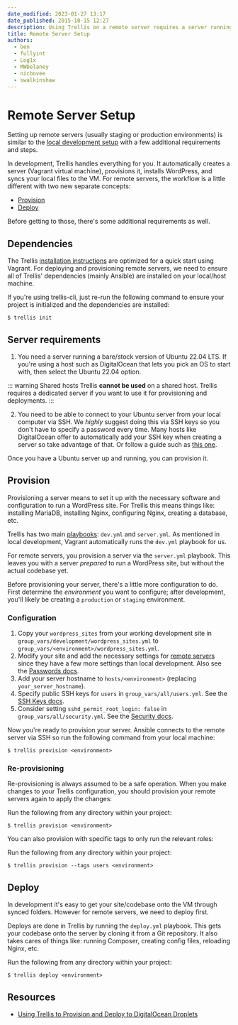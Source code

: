 ```yaml
---
date_modified: 2023-01-27 13:17
date_published: 2015-10-15 12:27
description: Using Trellis on a remote server requires a server running a bare/stock version of Ubuntu 22.04 LTS. You can't run Trellis on a shared host.
title: Remote Server Setup
authors:
  - ben
  - fullyint
  - Log1x
  - MWDelaney
  - nicbovee
  - swalkinshaw
---
```


# Remote Server Setup

Setting up remote servers (usually staging or production environments) is similar to the [local development setup](local-development.md) with a few additional requirements and steps.

In development, Trellis handles everything for you. It automatically creates a server (Vagrant virtual machine), provisions it, installs WordPress, and syncs your local files to the VM.
For remote servers, the workflow is a little different with two new separate concepts:

- [Provision](#provision)
- [Deploy](#deploy)

Before getting to those, there's some additional requirements as well.

## Dependencies

The Trellis [installation instructions](installation.md) are optimized for a quick start using Vagrant. For deploying and provisioning remote servers, we need to ensure all of Trellis' dependencies (mainly Ansible) are installed on your local/host machine.

If you're using trellis-cli, just re-run the following command to ensure your
project is initialized and the dependencies are installed:

```shell
$ trellis init
```

## Server requirements

1. You need a server running a bare/stock version of Ubuntu 22.04 LTS. If you're using a host such as DigitalOcean that lets you pick an OS to start with, then select the Ubuntu 22.04 option.

::: warning Shared hosts
Trellis **cannot be used** on a shared host. Trellis requires a dedicated server if
you want to use it for provisioning and deployments.
:::

2. You need to be able to connect to your Ubuntu server from your local computer via SSH. We *highly* suggest doing this via SSH keys so you don't have to specify a password every time. Many hosts like DigitalOcean offer to automatically add your SSH key when creating a server so take advantage of that. Or follow a guide such as [this one](https://www.digitalocean.com/community/tutorials/how-to-set-up-ssh-keys--2).

Once you have a Ubuntu server up and running, you can provision it.

## Provision

Provisioning a server means to set it up with the necessary software and configuration to run a WordPress site. For Trellis this means things like: installing MariaDB, installing Nginx, configuring Nginx, creating a database, etc.

Trellis has two main [playbooks](https://docs.ansible.com/ansible/latest/user_guide/playbooks_intro.html): `dev.yml` and `server.yml`. As mentioned in local development, Vagrant automatically runs the `dev.yml` playbook for us.

For remote servers, you provision a server via the `server.yml` playbook. This leaves you with a server *prepared* to run a WordPress site, but without the actual codebase yet.

Before provisioning your server, there's a little more configuration to do.
First determine the _environment_ you want to configure; after development,
you'll likely be creating a `production` or `staging` environment.

### Configuration

1. Copy your `wordpress_sites` from your working development site in `group_vars/development/wordpress_sites.yml` to `group_vars/<environment>/wordpress_sites.yml`.
2. Modify your site and add the necessary settings for [remote servers](wordpress-sites.md#remote-servers) since they have a few more settings than local development. Also see the [Passwords docs](passwords.md).
3. Add your server hostname to `hosts/<environment>` (replacing `your_server_hostname`).
4. Specify public SSH keys for `users` in `group_vars/all/users.yml`. See the [SSH Keys docs](ssh-keys.md).
5. Consider setting `sshd_permit_root_login: false` in `group_vars/all/security.yml`. See the [Security docs](security.md).

Now you're ready to provision your server. Ansible connects to the remote server
via SSH so run the following command from your local machine:


```shell
$ trellis provision <environment>
```

### Re-provisioning

Re-provisioning is always assumed to be a safe operation. When you make changes to your Trellis configuration, you should provision your remote servers again to apply the changes:

Run the following from any directory within your project:

```shell
$ trellis provision <environment>
```

You can also provision with specific tags to only run the relevant roles:

Run the following from any directory within your project:

```shell
$ trellis provision --tags users <environment>
```

## Deploy

In development it's easy to get your site/codebase onto the VM through synced folders. However for remote servers, we need to deploy first.

Deploys are done in Trellis by running the `deploy.yml` playbook. This gets your codebase onto the server by cloning it from a Git repository. It also takes cares of things like: running Composer, creating config files, reloading Nginx, etc.

Run the following from any directory within your project:

```shell
$ trellis deploy <environment>
```

## Resources

- [Using Trellis to Provision and Deploy to DigitalOcean Droplets](https://roots.io/trellis/docs/deploy-to-digitalocean/)
